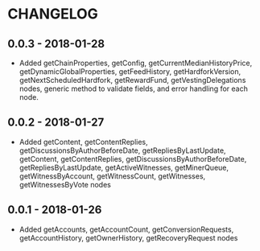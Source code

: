 CHANGELOG
=========

## 0.0.3 - 2018-01-28

- Added getChainProperties, getConfig, getCurrentMedianHistoryPrice, getDynamicGlobalProperties, getFeedHistory, getHardforkVersion, getNextScheduledHardfork, getRewardFund, getVestingDelegations nodes, generic method to validate fields, and error handling for each node.


## 0.0.2 - 2018-01-27

- Added getContent, getContentReplies, getDiscussionsByAuthorBeforeDate, getRepliesByLastUpdate, getContent, getContentReplies, getDiscussionsByAuthorBeforeDate, getRepliesByLastUpdate, getActiveWitnesses, getMinerQueue, getWitnessByAccount, getWitnessCount, getWitnesses, getWitnessesByVote nodes

## 0.0.1 - 2018-01-26
- Added getAccounts, getAccountCount, getConversionRequests, getAccountHistory, getOwnerHistory, getRecoveryRequest nodes